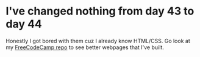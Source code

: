 # I've changed nothing from day 43 to day 44

Honestly I got bored with them cuz I already know HTML/CSS. Go look at my <a
href="https://github.com/Grellheist/FreeCodeCamp">FreeCodeCamp repo</a> to see
better webpages that I've built.
